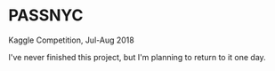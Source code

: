 # PASSNYC
Kaggle Competition, Jul-Aug 2018

I've never finished this project, but I'm planning to return to it one day.
